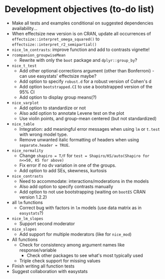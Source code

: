 # Development objectives (to-do list)

-   Make all tests and examples conditional on suggested dependencies availability...
-   When effectsize new version is on CRAN, update all occurrences of `effectsize::interpret_omega_squared()` to `effectsize::interpret_r2_semipartial()`
-   `nice_lm_contrasts`: improve function and add to contrasts vignette!
-   `rcompanion_groupwiseMean`
    -   Rewrite with only the `boot` package and `dplyr::group_by`?
-   `nice_t_test`
    -   Add other optional corrections argument (other than Bonferroni) - can use easystats' effectsize maybe?
    -   Add option to specify `robust.d` for a robust version of Cohen's d
    -   Add option `bootstrapped.CI` to use a bootstrapped version of the 95% CI
    -   Add option to display group means(?)
-   `nice_varplot`
    -   Add option to standardize or not
    -   Also add option to annotate Levene test on the plot
    -   Use violin points, and group-mean centered (but not standardized)
-   `nice_table`
    -   Integration: add meaningful error messages when using `lm` or `t.test` with wrong model type.
    -   Remove unwanted italic formatting of headers when using `separate.header = TRUE`.
-   `nice_normality`
    -   Change `shapiro = T/F` for `test = Shapiro/KS/auto(Shapiro for n<=50, KS for above)`
    -   Fix error if no dv variation in one of the groups.
    -   Add option to add SEs, skewness, kurtosis 
-   `nice_contrasts`
    -   Need to accommodate: interactions/moderations in the models
    -   Also add option to specify contrasts manually
    -   Add option to not use bootstrapping (waiting on `bootES` CRAN version 	1.2.2)
-   all `lm` functions
    -   Correct bug with factors in `lm` models (use data matrix as in `easystats`?)
-   `nice_lm_slopes`
    -   Support second moderator
-   `nice_slopes`
    -   Add support for multiple moderators (like for `nice_mod`)
-   All functions
    -   Check for consistency among argument names like response/variable
        -   Check other packages to see what's most typically used
    -   Triple check support for missing values
-   Finish writing all function tests
-   Suggest collaboration with easystats
